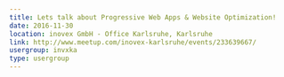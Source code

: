 ```yaml
---
title: Lets talk about Progressive Web Apps & Website Optimization!
date: 2016-11-30
location: inovex GmbH - Office Karlsruhe, Karlsruhe
link: http://www.meetup.com/inovex-karlsruhe/events/233639667/
usergroup: invxka
type: usergroup
---
```

